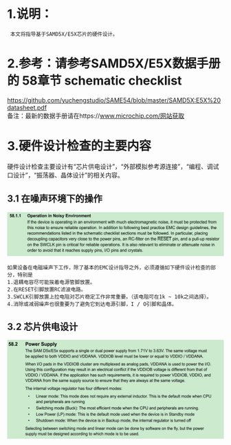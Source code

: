 # 1.说明：
     本文将指导基于SAMD5X/E5X芯片的硬件设计。
# 2.参考：请参考SAMD5X/E5X数据手册的 58章节 schematic checklist
https://github.com/yuchengstudio/SAME54/blob/master/SAMD5X:E5X%20datasheet.pdf
<br/>备注：最新的数据手册请在https://www.microchip.com/网站获取

# 3.硬件设计检查的主要内容
硬件设计检查主要设计有“芯片供电设计”，“外部模拟参考源连接”，“编程、调试口设计”，“振荡器、晶体设计”的相关内容。

## 3.1 在噪声环境下的操作
![image](https://github.com/yuchengstudio/SAME54/blob/master/hardware_design/reference/hardware_checklist.png)
```
如果设备在电磁噪声下工作，除了基本的EMC设计指导之外，必须遵循如下硬件设计检查的部分，特别是
1.退耦电容尽可能挨着电源管脚放置。
2.在RESET引脚放置RC滤波电路。
3.SWCLK引脚放置上拉电阻对芯片稳定工作非常重要。（该电阻可在1k ~ 10k之间选择）。
4.消除或减弱噪声也很重要为了避免它到达电源引脚，I / O引脚和晶体。

```

## 3.2 芯片供电设计
![image](https://github.com/yuchengstudio/SAME54/blob/master/hardware_design/reference/hardware_checklist__002.png)

